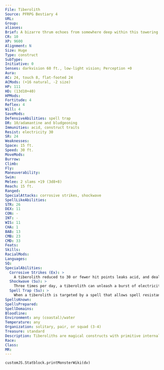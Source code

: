 ```yaml
---
File: Tiberolith
Source: PFRPG Bestiary 4
URL: 
Group: 
aliases: 
Brief: A bizarre thrum echoes from somewhere deep within this towering stone hulk, and blue liquid runs down its shuddering body.
CR: 10
XP: 9600
Alignment: N
Size: Huge
Type: construct
SubType: 
Initiative: 0
Senses: darkvision 60 ft., low-light vision; Perception +0
Aura: 
AC: 24, touch 8, flat-footed 24
ACMods: (+16 natural, -2 size)
HP: 111
HD: (13d10+40)
HPMods: 
Fortitude: 4
Reflex: 4
Will: 4
SaveMods: 
DefensiveAbilities: spell trap
DR: 10/adamantine and bludgeoning
Immunities: acid, construct traits
Resist: electricity 30
SR: 24
Weaknesses: 
Space: 15 ft.
Speed: 30 ft.
MoveMods: 
Burrow: 
Climb: 
Fly: 
Maneuverability: 
Swim: 
Melee: 2 slams +19 (3d8+8)
Reach: 15 ft.
Ranged: 
SpecialAttacks: corrosive strikes, shockwave
SpellLikeAbilities: 
STR: 26
DEX: 11
CON: -
INT: -
WIS: 11
CHA: 1
BAB: 13
CMB: 23
CMD: 33
Feats: 
Skills: 
RacialMods: 
Languages: 
SQ: 
SpecialAbilities:
  Corrosive Strikes (Ex): >
    A tiberolith reduced to 30 or fewer hit points leaks acid, and deals an additional 1d6 points of acid damage with its slam attacks.
  Shockwave (Su): >
    Three times per day, a tiberolith can unleash a burst of electricity. This blast deals 12d6 points of electricity damage to all creatures within 30 feet (Reflex DC 16 half). A tiberolith is immune to its shockwave and that of other tiberoliths. The save DC is Constitution-based.
  Spell Trap (Su): >
    When a tiberolith is targeted by a spell that allows spell resistance and its spell resistance fails to protect it against that spell, the spell instead becomes trapped in the tiberolith's magical runes. The runes can only trap one spell at a time; if a second spell would become trapped, the first spell affects the tiberolith normally (including allowing a saving throw, if appropriate) and the second spell is trapped. A trapped spell dissipates harmlessly after 24 hours.
SpellsKnown: 
SpellsPrepared: 
SpellDomains: 
Bloodline: 
Environment: any (coastal)/water
Temperature: any
Organization: solitary, pair, or squad (3-4)
Treasure: standard
Description: Tiberoliths are magical constructs with primitive internal mechanical components, held together with sinew and plant matter. Created by a vicious lost civilization to protect its citadels, villages, and treasures tiberoliths are found in submerged ruins and remain immobile unless attacked or approached by unauthorized intruders. Each is covered in a unique pattern of markings that glow blue when it moves. When active, it makes an unmistakable high-pitched whirring sound. A tiberolith typically stands 18 feet tall and weighs 7,000 pounds. Its stone body is filled with an acidic blue alchemical liquid that channels electricity from its mechanisms. In addition to this fluid, its hollow interior spaces have puzzlebox-like devices anchored within them, though how these relate to the creature's movement is unknown.  Construction  A tiberolith is created from three stone slabs (2,500 pounds each). They're bound with plant matter or sinew treated with unguents costing at least 7,000 gp.  TIBEROLITH  CL 12th; Price 48,000 gp  Construction  Requirements Craft Construct, acid fog, limited wish, stone shape, creator must be at least caster level 11th; Skill Craft (sculptures) or Craft (stonemasonry) DC 18; Cost 24,000 gp
Race: 
Class: 
MR: 
---
```

```dataviewjs
customJS.Statblock.printMonsterWiki(dv)
```
